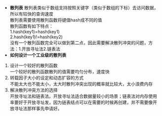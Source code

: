 + **散列表**
散列表类似于数组支持按照关键字（类似于数组的下标）去访问数据，所以有较快的查询速度  
散列表需要使用散列函数将键值hash成不同的值  
散列函数有如下特点：  
1.hash(key1)=hash(key1)  
2.hash(key1)!=hash(key2)  
没有一个散列函数完全可以做到第二点，因此需要解决散列冲突的问题，方法：1.开放寻址法2.链表法  
+ **如何设计一个工业级的散列表**
1. 设计一个较好的散列函数  
一个较好的散列函数散列的值需要均匀分布，速度快  
2. 转载因子大小的设定和动态扩容的方式  
不能太大也不能太小，太大时散列冲突出现的概率就比较大，太小浪费内存  
3. 解决散列冲突方法的选择  
开放寻址法和链表法。开放寻址法适合数据量较小的场景；链表法对内存使用率要好于开放寻址发，因为链表结点可以在需要的时候再创建，并不需要像开放寻址法那样事先申请好。  
